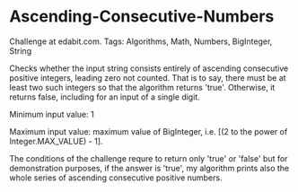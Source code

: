 
# Ascending-Consecutive-Numbers

Challenge at edabit.com. Tags: Algorithms, Math, Numbers, BigInteger, String


Checks whether the input string consists entirely of ascending consecutive positive integers, leading zero not counted.
That is to say, there must be at least two such integers so that the algorithm returns 'true'. 
Otherwise, it returns false, including for an input of a single digit.

Minimum input value: 1

Maximum input value: maximum value of BigInteger, i.e. 
[(2 to the power of Integer.MAX_VALUE) - 1].

The conditions of the challenge requre to return only 'true' or 'false' but for demonstration purposes, 
if the answer is 'true', my algorithm prints also the whole series of ascending consecutive positive numbers.
